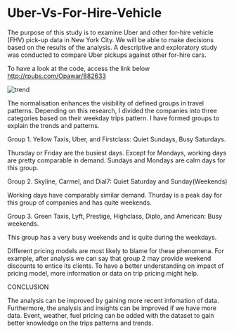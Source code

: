 # Uber-Vs-For-Hire-Vehicle
 The purpose of this study is to examine Uber and other for-hire vehicle (FHV) pick-up data in New York City. We will be able to make decisions based on the results of the analysis. A descriptive and exploratory study was conducted to compare Uber pickups against other for-hire cars.


To have a look at the code, access the link below
http://rpubs.com/Opawar/882633

![trend](https://user-images.githubusercontent.com/46810864/190956734-117739da-eb18-45f1-bc6b-840f6fc9f028.png)


The normalisation enhances the visibility of defined groups in travel patterns. Depending on this research, I divided the companies into three categories based on their weekday trips pattern. I have formed groups to explain the trends and patterns.

Group 1. Yellow Taxis, Uber, and Firstclass: Quiet Sundays, Busy Saturdays.

Thursday or Friday are the busiest days. Except for Mondays, working days are pretty comparable in demand. Sundays and Mondays are calm days for this group.

Group 2. Skyline, Carmel, and Dial7: Quiet Saturday and Sunday(Weekends)

Working days have comparably similar demand. Thurday is a peak day for this group of companies and has quite weekends.

Group 3. Green Taxis, Lyft, Prestige, Highclass, Diplo, and American: Busy weekends.

This group has a very busy weekends and is quite during the weekdays.

Different pricing models are most likely to blame for these phenomena. For example, after analysis we can say that group 2 may provide weekend discounts to entice its clients. To have a better understanding on impact of pricing model, more information or data on trip pricing might help.

CONCLUSION

The analysis can be improved by gaining more recent infomation of data. Furthermore, the analysis and insights can be improved if we have more data. Event, weather, fuel pricing can be added with the dataset to gain better knowledge on the trips patterns and trends.
